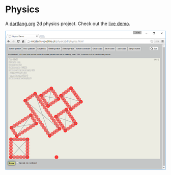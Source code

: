 # Physics

A [dartlang.org](https://www.dartlang.org/) 2d physics project. Check out the [live demo](http://dart-physics.s3-website-eu-west-1.amazonaws.com/).

![alt tag](https://github.com/micstach/physics/blob/master/hero-image.png)
